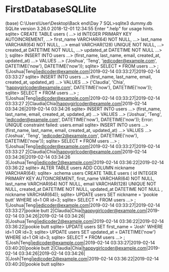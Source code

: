 # FirstDatabaseSQLlite
(base) C:\Users\User\Desktop\Back end\Day 7 SQL>sqlite3 dummy.db
SQLite version 3.26.0 2018-12-01 12:34:55
Enter ".help" for usage hints.
sqlite> CREATE TABLE users (
   ...>   id INTEGER PRIMARY KEY AUTOINCREMENT,
   ...>   first_name VARCHAR(64) NOT NULL,
   ...>   last_name VARCHAR(64) NOT NULL,
   ...>   email VARCHAR(128) UNIQUE NOT NULL,
   ...>   created_at DATETIME NOT NULL,
   ...>   updated_at DATETIME NOT NULL
   ...> );
sqlite> INSERT INTO users
   ...> (first_name, last_name, email, created_at, updated_at)
   ...> VALUES
   ...> ('Joshua', 'Teng', 'jedicoder@example.com', DATETIME('now'), DATETIME('now'));
sqlite> SELECT * FROM users
   ...> ;
1|Joshua|Teng|jedicoder@example.com|2019-02-14 03:33:27|2019-02-14 03:33:27
sqlite> INSERT INTO users
   ...> (first_name, last_name, email, created_at, updated_at)
   ...> VALUES
   ...> ('Claudia', 'Chia', 'happygirlcoder@example.com', DATETIME('now'), DATETIME('now'));
sqlite> SELECT * FROM users
   ...> ;
1|Joshua|Teng|jedicoder@example.com|2019-02-14 03:33:27|2019-02-14 03:33:27
2|Claudia|Chia|happygirlcoder@example.com|2019-02-14 03:34:26|2019-02-14 03:34:26
sqlite> INSERT INTO users
   ...> (first_name, last_name, email, created_at, updated_at)
   ...> VALUES
   ...> ('Joshua', 'Teng', 'jedicoder@example.com', DATETIME('now'), DATETIME('now'));
Error: UNIQUE constraint failed: users.email
sqlite> INSERT INTO users
   ...> (first_name, last_name, email, created_at, updated_at)
   ...> VALUES
   ...> ('Joshua', 'Teng', 'jedicoder2@example.com', DATETIME('now'), DATETIME('now'));
sqlite> SELECT * FROM users
   ...> ;
1|Joshua|Teng|jedicoder@example.com|2019-02-14 03:33:27|2019-02-14 03:33:27
2|Claudia|Chia|happygirlcoder@example.com|2019-02-14 03:34:26|2019-02-14 03:34:26
3|Joshua|Teng|jedicoder2@example.com|2019-02-14 03:36:22|2019-02-14 03:36:22
sqlite> ALTER TABLE users ADD COLUMN nickname VARCHAR(64);
sqlite> .schema users
CREATE TABLE users (
  id INTEGER PRIMARY KEY AUTOINCREMENT,
  first_name VARCHAR(64) NOT NULL,
  last_name VARCHAR(64) NOT NULL,
  email VARCHAR(128) UNIQUE NOT NULL,
  created_at DATETIME NOT NULL,
  updated_at DATETIME NOT NULL
, nickname VARCHAR(64));
sqlite> UPDATE users SET nickname = 'pookie butt' WHERE id=1 OR id=3;
sqlite> SELECT * FROM users
   ...> ;
1|Joshua|Teng|jedicoder@example.com|2019-02-14 03:33:27|2019-02-14 03:33:27|pookie butt
2|Claudia|Chia|happygirlcoder@example.com|2019-02-14 03:34:26|2019-02-14 03:34:26|
3|Joshua|Teng|jedicoder2@example.com|2019-02-14 03:36:22|2019-02-14 03:36:22|pookie butt
sqlite> UPDATE users SET first_name = 'Josh' WHERE id=1 OR id=3;
sqlite> UPDATE users SET updated_at = DATETIME('now') WHERE id=1 OR id=3;
sqlite> SELECT * FROM users
   ...> ;
1|Josh|Teng|jedicoder@example.com|2019-02-14 03:33:27|2019-02-14 03:40:20|pookie butt
2|Claudia|Chia|happygirlcoder@example.com|2019-02-14 03:34:26|2019-02-14 03:34:26|
3|Josh|Teng|jedicoder2@example.com|2019-02-14 03:36:22|2019-02-14 03:40:20|pookie butt
sqlite>

